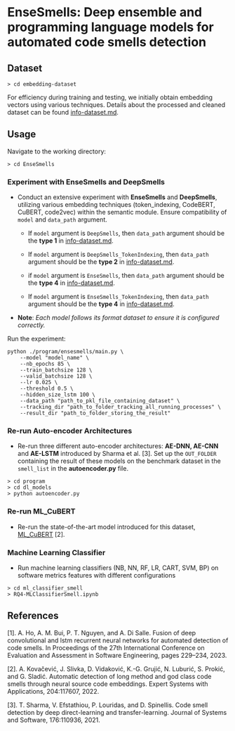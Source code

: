 # EnseSmells: Deep ensemble and programming language models for automated code smells detection

## Dataset
```
> cd embedding-dataset
```
For efficiency during training and testing, we initially obtain embedding vectors using various techniques. Details about the processed and cleaned dataset can be found [info-dataset.md](embedding-dataset/info-dataset.md).

## Usage

Navigate to the working directory:
```
> cd EnseSmells
```

### Experiment with EnseSmells and DeepSmells
- Conduct an extensive experiment with **EnseSmells** and **DeepSmells**, utilizing various embedding techniques (token_indexing, CodeBERT, CuBERT, code2vec) within the semantic module. Ensure compatibility of `model` and `data_path` argument.
    * If `model` argument is `DeepSmells`, then `data_path` argument should be the **type 1** in [info-dataset.md](embedding-dataset/info-dataset.md).
    
    * If `model` argument is `DeepSmells_TokenIndexing`, then `data_path` argument should be the **type 2** in [info-dataset.md](embedding-dataset/info-dataset.md).
    
    * if `model` argument is `EnseSmells`, then `data_path` argument should be the **type 4** in  [info-dataset.md](embedding-dataset/info-dataset.md).
    
    * If `model` argument is `EnseSmells_TokenIndexing`, then `data_path` argument should be the **type 4** in [info-dataset.md](embedding-dataset/info-dataset.md).
- **Note**: *Each model follows its format dataset to ensure it is configured correctly.*

Run the experiment:
```
python ./program/ensesmells/main.py \
    --model "model_name" \
    --nb_epochs 85 \
    --train_batchsize 128 \
    --valid_batchsize 128 \
    --lr 0.025 \
    --threshold 0.5 \
    --hidden_size_lstm 100 \
    --data_path "path_to_pkl_file_containing_dataset" \
    --tracking_dir "path_to_folder_tracking_all_running_processes" \
    --result_dir "path_to_folder_storing_the_result"
```

### Re-run Auto-encoder Architectures
- Re-run three different auto-encoder architectures: **AE-DNN, AE-CNN** and **AE-LSTM** introduced by Sharma et al. [3]. Set up the `OUT_FOLDER` containing the result of these models on the benchmark dataset in the `smell_list` in the **autoencoder.py** file.

```
> cd program
> cd dl_models
> python autoencoder.py
```

### Re-run ML_CuBERT
- Re-run the state-of-the-art model introduced for this dataset, [ML_CuBERT](https://codeocean.com/capsule/5256791/tree/v1) [2].

### Machine Learning Classifier
- Run machine learning classifiers (NB, NN, RF, LR, CART, SVM, BP) on software metrics features with different configurations
```
> cd ml_classifier_smell
> RQ4-MLClassifierSmell.ipynb
``` 

## References
[1]. A. Ho, A. M. Bui, P. T. Nguyen, and A. Di Salle. Fusion of deep convolutional and lstm recurrent neural networks for automated detection of code smells. In Proceedings of the 27th International Conference on Evaluation and Assessment in Software Engineering, pages 229–234, 2023.

[2]. A. Kovačević, J. Slivka, D. Vidaković, K.-G. Grujić, N. Luburić, S. Prokić, and G. Sladić. Automatic detection of long method and god class code smells through neural source code embeddings. Expert Systems with Applications, 204:117607, 2022.

[3]. T. Sharma, V. Efstathiou, P. Louridas, and D. Spinellis. Code smell detection by deep direct-learning and transfer-learning. Journal of Systems and Software, 176:110936, 2021.